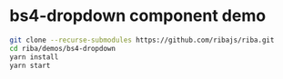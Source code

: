 # bs4-dropdown component demo

```bash
git clone --recurse-submodules https://github.com/ribajs/riba.git
cd riba/demos/bs4-dropdown
yarn install
yarn start
```
